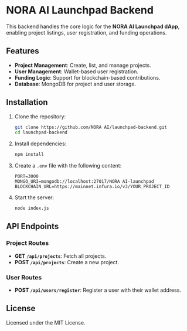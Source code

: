 # NORA AI Launchpad Backend

This backend handles the core logic for the **NORA AI Launchpad dApp**, enabling project listings, user registration, and funding operations.

## Features

- **Project Management**: Create, list, and manage projects.
- **User Management**: Wallet-based user registration.
- **Funding Logic**: Support for blockchain-based contributions.
- **Database**: MongoDB for project and user storage.

## Installation

1. Clone the repository:
   ```bash
   git clone https://github.com/NORA AI/launchpad-backend.git
   cd launchpad-backend
   ```

2. Install dependencies:
   ```bash
   npm install
   ```

3. Create a `.env` file with the following content:
   ```plaintext
   PORT=3000
   MONGO_URI=mongodb://localhost:27017/NORA AI-launchpad
   BLOCKCHAIN_URL=https://mainnet.infura.io/v3/YOUR_PROJECT_ID
   ```

4. Start the server:
   ```bash
   node index.js
   ```

## API Endpoints

### Project Routes
- **GET `/api/projects`**: Fetch all projects.
- **POST `/api/projects`**: Create a new project.

### User Routes
- **POST `/api/users/register`**: Register a user with their wallet address.

## License

Licensed under the MIT License.